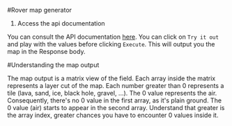 #Rover map generator

1. Access the api documentation

You can consult the API documentation [here](https://mars-map-generator.herokuapp.com/explorer/#/Maps/post_maps).
You can click on `Try it out` and play with the values before clicking `Execute`.
This will output you the map in the Response body.

#Understanding the map output

The map output is a matrix view of the field. Each array inside the matrix represents a layer cut of the map.
Each number greater than 0 represents a tile (lava, sand, ice, black hole, gravel, ...). The 0 value represents the air.
Consequently, there's no 0 value in the first array, as it's plain ground. The 0 value (air) starts to appear in the second array.
Understand that greater is the array index, greater chances you have to encounter 0 values inside it. 